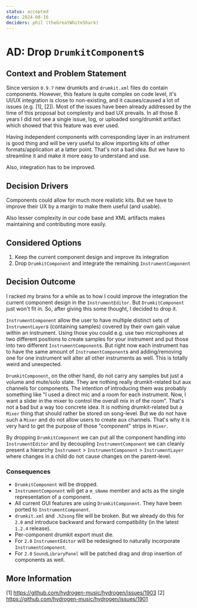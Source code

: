 ```yaml
---
status: accepted
date: 2024-08-16
deciders: phil (theGreatWhiteShark)
---
```


# AD: Drop `DrumkitComponent`s

## Context and Problem Statement

Since version `0.9.7` new drumkits and `drumkit.xml` files do contain
components. However, this feature is quite complex on code level, it's UI/UX
integration is close to non-existing, and it causes/caused a lot of issues (e.g.
[1], [2]). Most of the issues have been already addressed by the time of this
proposal but complexity and bad UX prevails. In all those 8 years I did not see
a single issue, log, or uploaded song/drumkit artifact which showed that this
feature was ever used.

Having independent components with corresponding layer in an instrument is good
thing and will be very useful to allow importing kits of other
formats/application at a latter point. That's not a bad idea. But we have to
streamline it and make it more easy to understand and use.

Also, integration has to be improved.

## Decision Drivers

Components could allow for much more realistic kits. But we have to improve
their UX by a margin to make them useful (and usable).

Also lesser complexity in our code base and XML artifacts makes maintaining and
contributing more easily.

## Considered Options

1. Keep the current component design and improve its integration
2. Drop `DrumkitComponent` and integrate the remaining `InstrumentComponent`

## Decision Outcome

I racked my brains for a while as to how I could improve the integration the
current component design in the `InstrumentEditor`. But `DrumkitComponent` just
won't fit in. So, after giving this some thought, I decided to drop it.

`InstrumentComponent` allow the user to have multiple distinct sets of
`InstrumentLayer`s (containing samples) covered by their own gain value within
an instrument. Using those you could e.g. use two microphones at two different
positions to create samples for your instrument and put those into two different
`InstrumentComponent`s. But right now each instrument has to have the same
amount of `InstrumentComponent`s and adding/removing one for one instrument will
alter all other instruments as well. This is totally weird and unexpected.

`DrumkitComponent`, on the other hand, do not carry any samples but just a
volume and mute/solo state. They are nothing really drumkit-related but aux
channels for components. The intention of introducing them was probably
something like "I used a direct mic and a room for each instrument. Now, I want
a slider in the mixer to control the overall mix in of the room". That's not a
bad but a way too concrete idea. It is nothing drumkit-related but a `Mixer`
thing that should rather be stored on song-level. But we do not have such a
`Mixer` and do not allow users to create aux channels. That's why it is very
hard to get the purpose of those "component" strips in `Mixer`.

By dropping `DrumkitComponent` we can put all the component handling into
`InstrumentEditor` and by decoupling `InstrumentComponent` we can cleanly
present a hierarchy `Instrument` > `InstrumentComponent` > `InstrumentLayer`
where changes in a child do not cause changes on the parent-level.

### Consequences

* `DrumkitComponent` will be dropped.
* `InstrumentComponent` will get a `m_sName` member and acts as the single
  representation of a component.
* All current GUI features are using `DrumkitComponent`. They have been ported
  to `InstrumentComponent`.
* `drumkit.xml` and `.h2song` file will be broken. But we already do this for
  `2.0` and introduce backward and forward compatibility (in the latest `1.2.4`
  release).
* Per-component drumkit export must die.
* For `2.0` `InstrumentEditor` will be redesigned to naturally incorporate
  `InstrumentComponent`.
* For `2.0` `SoundLibraryPanel` will be patched drag and drop insertion of
  components as well.

## More Information

[1] https://github.com/hydrogen-music/hydrogen/issues/1903
[2] https://github.com/hydrogen-music/hydrogen/issues/1901
